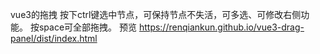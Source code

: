 vue3的拖拽
按下ctrl键选中节点，可保持节点不失活，可多选、可修改右侧功能。
按space可全部拖拽。
预览 https://renqiankun.github.io/vue3-drag-panel/dist/index.html
